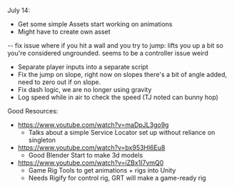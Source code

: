 July 14:

- Get some simple Assets start working on animations
- Might have to create own asset

--  fix issue where if you hit a wall and you try to jump:
    lifts you up a bit so you're considered ungrounded.
    seems to be a controller issue weird

- Separate player inputs into a separate script
- Fix the jump on slope, right now on slopes there's a bit of angle added, need to zero out if on slope.
- Fix dash logic, we are no longer using gravity
- Log speed while in air to check the speed (TJ noted can bunny hop)

Good Resources:

- https://www.youtube.com/watch?v=maDpJL3go9g
    - Talks about a simple Service Locator set up without reliance on singleton
- https://www.youtube.com/watch?v=bx953Hl6Eu8
    - Good Blender Start to make 3d models
- https://www.youtube.com/watch?v=iZBx1I7vmQ0
    - Game Rig Tools to get animations + rigs into Unity
    - Needs Rigify for control rig, GRT will make a game-ready rig
